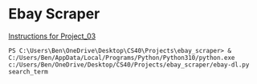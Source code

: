 # Ebay Scraper

[Instructions for Project_03](https://github.com/mikeizbicki/cmc-csci040/tree/2022fall/project_03)

```
PS C:\Users\Ben\OneDrive\Desktop\CS40\Projects\ebay_scraper> & C:/Users/Ben/AppData/Local/Programs/Python/Python310/python.exe c:/Users/Ben/OneDrive/Desktop/CS40/Projects/ebay_scraper/ebay-dl.py search_term
```